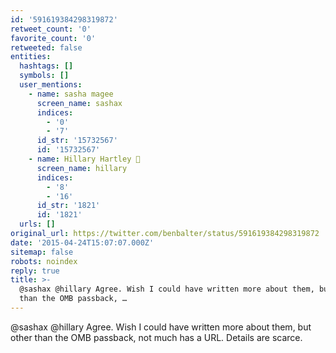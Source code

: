```yaml
---
id: '591619384298319872'
retweet_count: '0'
favorite_count: '0'
retweeted: false
entities:
  hashtags: []
  symbols: []
  user_mentions:
    - name: sasha magee
      screen_name: sashax
      indices:
        - '0'
        - '7'
      id_str: '15732567'
      id: '15732567'
    - name: Hillary Hartley 
      screen_name: hillary
      indices:
        - '8'
        - '16'
      id_str: '1821'
      id: '1821'
  urls: []
original_url: https://twitter.com/benbalter/status/591619384298319872
date: '2015-04-24T15:07:07.000Z'
sitemap: false
robots: noindex
reply: true
title: >-
  @sashax @hillary Agree. Wish I could have written more about them, but other
  than the OMB passback, …
---
```


@sashax @hillary Agree. Wish I could have written more about them, but other than the OMB passback, not much has a URL. Details are scarce.